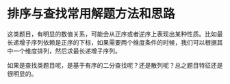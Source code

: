 排序与查找常用解题方法和思路
=================


这类题目，有明显的数值关系，可能会从正序或者逆序上表现出某种性质。比如最长递增子序列依赖是正序的下标，如果需要两个维度条件的时候，我们可以根据其中一个维度排列，然后求最长递增子序列。

如果是查找类题目呢，是基于有序的二分查找呢？还是散列呢？总之题目特征还是很明显的。
